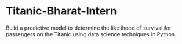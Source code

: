 # Titanic-Bharat-Intern
Build a predictive model to determine the likelihood of survival for passengers on the Titanic using data science techniques in Python.
